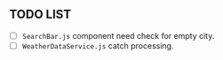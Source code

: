 ## TODO LIST
 - [ ] `SearchBar.js` component need check for empty city. 
 - [ ] `WeatherDataService.js` catch processing.
